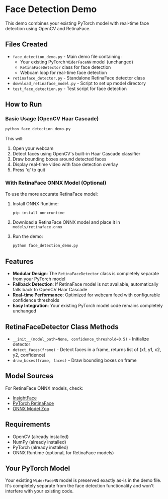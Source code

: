 # Face Detection Demo

This demo combines your existing PyTorch model with real-time face detection using OpenCV and RetinaFace.

## Files Created

- `face_detection_demo.py` - Main demo file containing:
  - Your existing PyTorch `WiderFaceNN` model (unchanged)
  - `RetinaFaceDetector` class for face detection
  - Webcam loop for real-time face detection
- `retinaface_detector.py` - Standalone RetinaFace detector class
- `download_retinaface_model.py` - Script to set up model directory
- `test_face_detection.py` - Test script for face detection

## How to Run

### Basic Usage (OpenCV Haar Cascade)
```bash
python face_detection_demo.py
```

This will:
1. Open your webcam
2. Detect faces using OpenCV's built-in Haar Cascade classifier
3. Draw bounding boxes around detected faces
4. Display real-time video with face detection overlay
5. Press 'q' to quit

### With RetinaFace ONNX Model (Optional)

To use the more accurate RetinaFace model:

1. Install ONNX Runtime:
   ```bash
   pip install onnxruntime
   ```

2. Download a RetinaFace ONNX model and place it in `models/retinaface.onnx`

3. Run the demo:
   ```bash
   python face_detection_demo.py
   ```

## Features

- **Modular Design**: The `RetinaFaceDetector` class is completely separate from your PyTorch model
- **Fallback Detection**: If RetinaFace model is not available, automatically falls back to OpenCV Haar Cascade
- **Real-time Performance**: Optimized for webcam feed with configurable confidence thresholds
- **Easy Integration**: Your existing PyTorch model code remains completely unchanged

## RetinaFaceDetector Class Methods

- `__init__(model_path=None, confidence_threshold=0.5)` - Initialize detector
- `detect_faces(frame)` - Detect faces in a frame, returns list of (x1, y1, x2, y2, confidence)
- `draw_boxes(frame, faces)` - Draw bounding boxes on frame

## Model Sources

For RetinaFace ONNX models, check:
- [InsightFace](https://github.com/deepinsight/insightface)
- [PyTorch RetinaFace](https://github.com/biubug6/Pytorch_Retinaface)
- [ONNX Model Zoo](https://github.com/onnx/models)

## Requirements

- OpenCV (already installed)
- NumPy (already installed)
- PyTorch (already installed)
- ONNX Runtime (optional, for RetinaFace models)

## Your PyTorch Model

Your existing `WiderFaceNN` model is preserved exactly as-is in the demo file. It's completely separate from the face detection functionality and won't interfere with your existing code.
